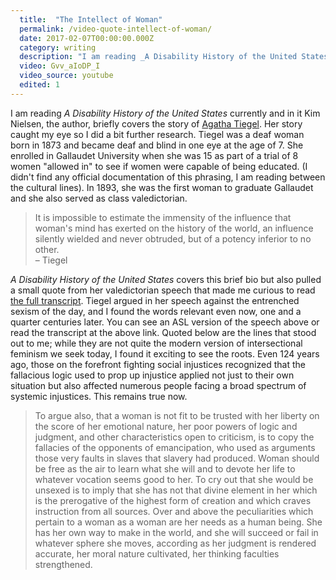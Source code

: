 ```yaml
---
  title:  "The Intellect of Woman"
  permalink: /video-quote-intellect-of-woman/
  date: 2017-02-07T00:00:00.000Z
  category: writing
  description: "I am reading _A Disability History of the United States_ currently and in it Kim Nielsen, the author, briefly covers the story of Agatha Tiegel. Her story caught my eye so I did a bit further research. "
  video: Gvv_aIoDP_I
  video_source: youtube
  edited: 1
---
```


I am reading _A Disability History of the United States_ currently and in it Kim Nielsen, the author, briefly covers the story of [Agatha Tiegel](http://www.gallaudet.edu/150/celebrate/visionary-leaders/agatha-tiegel.html). Her story caught my eye so I did a bit further research. Tiegel was a deaf woman born in 1873 and became deaf and blind in one eye at the age of 7. She enrolled in Gallaudet University when she was 15 as part of a trial of 8 women "allowed in" to see if women were capable of being educated. (I didn't find any official documentation of this phrasing, I am reading between the cultural lines). In 1893, she was the first woman to graduate Gallaudet and she also served as class valedictorian.

> It is impossible to estimate the immensity of the influence that woman's mind has exerted on the history of the world, an influence silently wielded and never obtruded, but of a potency inferior to no other. <br/>– Tiegel

_A Disability History of the United States_ covers this brief bio but also pulled a small quote from her valedictorian speech that made me curious to read [the full transcript](http://www.handspeak.com/study/index.php?id=134). Tiegel argued in her speech against the entrenched sexism of the day, and I found the words relevant even now, one and a quarter centuries later. You can see an ASL version of the speech above or read the transcript at the above link. Quoted below are the lines that stood out to me; while they are not quite the modern version of intersectional feminism we seek today, I found it exciting to see the roots. Even 124 years ago, those on the forefront fighting social injustices recognized that the fallacious logic used to prop up injustice applied not just to their own situation but also affected numerous people facing a broad spectrum of systemic injustices. This remains true now.

> To argue also, that a woman is not fit to be trusted with her liberty on the score of her emotional nature, her poor powers of logic and judgment, and other characteristics open to criticism, is to copy the fallacies of the opponents of emancipation, who used as arguments those very faults in slaves that slavery had produced. Woman should be free as the air to learn what she will and to devote her life to whatever vocation seems good to her. To cry out that she would be unsexed is to imply that she has not that divine element in her which is the prerogative of the highest form of creation and which craves instruction from all sources. Over and above the peculiarities which pertain to a woman as a woman are her needs as a human being. She has her own way to make in the world, and she will succeed or fail in whatever sphere she moves, according as her judgment is rendered accurate, her moral nature cultivated, her thinking faculties strengthened.
